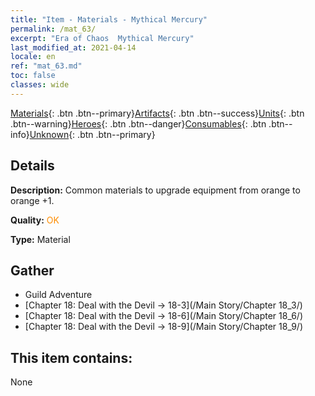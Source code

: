 ```yaml
---
title: "Item - Materials - Mythical Mercury"
permalink: /mat_63/
excerpt: "Era of Chaos  Mythical Mercury"
last_modified_at: 2021-04-14
locale: en
ref: "mat_63.md"
toc: false
classes: wide
---
```

 [Materials](/Items/){: .btn .btn--primary}[Artifacts](/Items/Artifacts/){: .btn .btn--success}[Units](/Items/Units/){: .btn .btn--warning}[Heroes](/Items/Heroes/){: .btn .btn--danger}[Consumables](/Items/Consumables/){: .btn .btn--info}[Unknown](/Items/Unknown/){: .btn .btn--primary}

## Details
 **Description:** Common materials to upgrade equipment from orange to orange +1.

 **Quality:** <span style="color: #FF8C00">OK</span>

 **Type:** Material

## Gather

*    Guild Adventure 
*    [Chapter 18: Deal with the Devil -> 18-3](/Main Story/Chapter 18_3/) 
*    [Chapter 18: Deal with the Devil -> 18-6](/Main Story/Chapter 18_6/) 
*    [Chapter 18: Deal with the Devil -> 18-9](/Main Story/Chapter 18_9/) 

## This item contains:

  None

